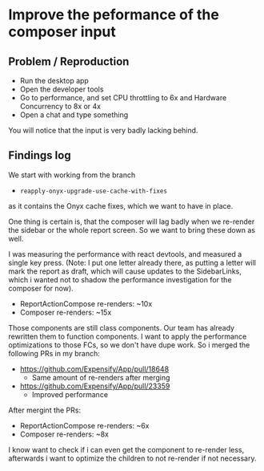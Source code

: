 # Improve the peformance of the composer input 

## Problem / Reproduction

- Run the desktop app
- Open the developer tools
- Go to performance, and set CPU throttling to 6x and Hardware Concurrency to 8x or 4x
- Open a chat and type something

You will notice that the input is very badly lacking behind.

## Findings log

We start with working from the branch

- `reapply-onyx-upgrade-use-cache-with-fixes`

as it contains the Onyx cache fixes, which we want to have in place.

One thing is certain is, that the composer will lag badly when we re-render the sidebar or the whole report screen. So we want to bring these down as well.

I was measuring the performance with react devtools, and measured a single key press.
(Note: I put one letter already there, as putting a letter will mark the report as draft, which will cause updates to the SidebarLinks, which i wanted not to shadow the performance investigation for the composer for now).

- ReportActionCompose re-renders: ~10x
- Composer re-renders: ~15x

Those components are still class components. Our team has already rewritten them to function components.
I want to apply the performance optimizations to those FCs, so we don't have dupe work.
So i merged the following PRs in my branch:

- https://github.com/Expensify/App/pull/18648
    - Same amount of re-renders after merging
- https://github.com/Expensify/App/pull/23359
    - Improved performance

After mergint the PRs:

- ReportActionCompose re-renders: ~6x
- Composer re-renders: ~8x

I know want to check if i can even get the component to re-render less, afterwards i want to optimize the children to not re-render if not necessary.
